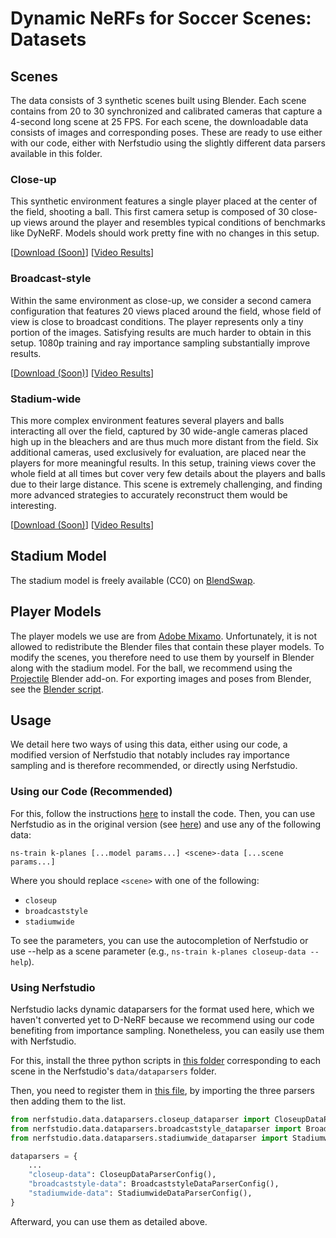 # **Dynamic NeRFs for Soccer Scenes: Datasets**

## Scenes

The data consists of 3 synthetic scenes built using Blender. Each scene contains from 20 to 30 synchronized and calibrated cameras that capture a 4-second long scene at 25 FPS. For each scene, the downloadable data consists of images and corresponding poses. These are ready to use either with our code, either with Nerfstudio using the slightly different data parsers available in this folder.

### Close-up

This synthetic environment features a single player placed at the center of the field, shooting a ball. This first camera setup is composed of 30 close-up views around the player and resembles typical conditions of benchmarks like DyNeRF. Models should work pretty fine with no changes in this setup.

[[Download (Soon)](#)] [[Video Results](https://soccernerfs.isach.be/assets/closeup.mp4)]

### Broadcast-style

Within the same environment as close-up, we consider a second camera configuration that features 20 views placed around the field, whose field of view is close to broadcast conditions. The player represents only a tiny portion of the images. Satisfying results are much harder to obtain in this setup. 1080p training and ray importance sampling substantially improve results.

[[Download (Soon)](#)] [[Video Results]()]

### Stadium-wide

This more complex environment features several players and balls interacting all over the field, captured by 30 wide-angle cameras placed high up in the bleachers and are thus much more distant from the field. Six additional cameras, used exclusively for evaluation, are placed near the players for more meaningful results. In this setup, training views cover the whole field at all times but cover very few details about the players and balls due to their large distance. This scene is extremely challenging, and finding more advanced strategies to accurately reconstruct them would be interesting.

[[Download (Soon)](#)] [[Video Results]()]

## Stadium Model

The stadium model is freely available (CC0) on [BlendSwap](https://www.blendswap.com/blend/7488). 

## Player Models

The player models we use are from [Adobe Mixamo](https://mixamo.com). Unfortunately, it is not allowed to redistribute the Blender files that contain these player models. To modify the scenes, you therefore need to use them by yourself in Blender along with the stadium model. For the ball, we recommend using the [Projectile](https://github.com/natecraddock/projectile) Blender add-on. For exporting images and poses from Blender, see the [Blender script](blender-export.py).

## Usage

We detail here two ways of using this data, either using our code, a modified version of Nerfstudio that notably includes ray importance sampling and is therefore recommended, or directly using Nerfstudio.

### Using our Code (Recommended)

For this, follow the instructions [here](../README.md) to install the code. Then, you can use Nerfstudio as in the original version (see [here](https://docs.nerf.studio)) and use any of the following data:

`ns-train k-planes [...model params...] <scene>-data [...scene params...]`

Where you should replace `<scene>` with one of the following:
* `closeup`
* `broadcaststyle`
* `stadiumwide`

To see the parameters, you can use the autocompletion of Nerfstudio or use --help as a scene parameter (e.g., `ns-train k-planes closeup-data --help`).

### Using Nerfstudio

Nerfstudio lacks dynamic dataparsers for the format used here, which we haven't converted yet to D-NeRF because we recommend using our code benefiting from importance sampling. Nonetheless, you can easily use them with Nerfstudio.

For this, install the three python scripts in [this folder](dataparsers/) corresponding to each scene in the Nerfstudio's `data/dataparsers` folder.

Then, you need to register them in [this file](https://github.com/nerfstudio-project/nerfstudio/blob/48135ee4c8e0fb9ac3ab0ea80d2d71042dfb0b41/nerfstudio/configs/dataparser_configs.py#L55), by importing the three parsers then adding them to the list.

```python
from nerfstudio.data.dataparsers.closeup_dataparser import CloseupDataParserConfig
from nerfstudio.data.dataparsers.broadcaststyle_dataparser import BroadcaststyleDataParserConfig
from nerfstudio.data.dataparsers.stadiumwide_dataparser import StadiumwideDataParserConfig

dataparsers = {
	...
	"closeup-data": CloseupDataParserConfig(),
	"broadcaststyle-data": BroadcaststyleDataParserConfig(),
	"stadiumwide-data": StadiumwideDataParserConfig(),
}
```

Afterward, you can use them as detailed above.
